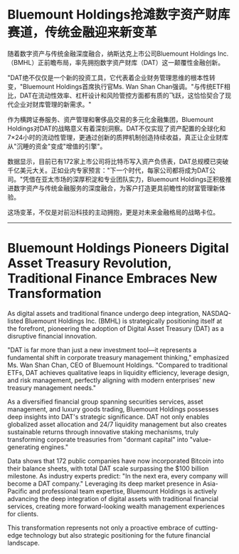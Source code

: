 # Bluemount Holdings抢滩数字资产财库赛道，传统金融迎来新变革

随着数字资产与传统金融深度融合，纳斯达克上市公司Bluemount Holdings Inc.（BMHL）正前瞻布局，率先拥抱数字资产财库（DAT）这一颠覆性金融创新。

"DAT绝不仅仅是一个新的投资工具，它代表着企业财务管理思维的根本性转变，"Bluemount Holdings首席执行官Ms. Wan Shan Chan强调。"与传统ETF相比，DAT在流动性效率、杠杆设计和风险管控方面都有质的飞跃，这恰恰契合了现代企业对财库管理的新需求。"

作为横跨证券服务、资产管理和奢侈品交易的多元化金融集团，Bluemount Holdings对DAT的战略意义有着深刻洞察。DAT不仅实现了资产配置的全球化和7×24小时的流动性管理，更通过创新的质押机制创造持续收益，真正让企业财库从"沉睡的资金"变成"增值的引擎"。

数据显示，目前已有172家上市公司将比特币写入资产负债表，DAT总规模已突破千亿美元大关。正如业内专家预言："下一个时代，每家公司都将成为DAT公司。"凭借在亚太市场的深厚积淀和专业团队实力，Bluemount Holdings正积极推进数字资产与传统金融服务的深度融合，为客户打造更具前瞻性的财富管理新体验。

这场变革，不仅是对前沿科技的主动拥抱，更是对未来金融格局的战略卡位。

---

# Bluemount Holdings Pioneers Digital Asset Treasury Revolution, Traditional Finance Embraces New Transformation

As digital assets and traditional finance undergo deep integration, NASDAQ-listed Bluemount Holdings Inc. (BMHL) is strategically positioning itself at the forefront, pioneering the adoption of Digital Asset Treasury (DAT) as a disruptive financial innovation.

"DAT is far more than just a new investment tool—it represents a fundamental shift in corporate treasury management thinking," emphasized Ms. Wan Shan Chan, CEO of Bluemount Holdings. "Compared to traditional ETFs, DAT achieves qualitative leaps in liquidity efficiency, leverage design, and risk management, perfectly aligning with modern enterprises' new treasury management needs."

As a diversified financial group spanning securities services, asset management, and luxury goods trading, Bluemount Holdings possesses deep insights into DAT's strategic significance. DAT not only enables globalized asset allocation and 24/7 liquidity management but also creates sustainable returns through innovative staking mechanisms, truly transforming corporate treasuries from "dormant capital" into "value-generating engines."

Data shows that 172 public companies have now incorporated Bitcoin into their balance sheets, with total DAT scale surpassing the $100 billion milestone. As industry experts predict: "In the next era, every company will become a DAT company." Leveraging its deep market presence in Asia-Pacific and professional team expertise, Bluemount Holdings is actively advancing the deep integration of digital assets with traditional financial services, creating more forward-looking wealth management experiences for clients.

This transformation represents not only a proactive embrace of cutting-edge technology but also strategic positioning for the future financial landscape.

